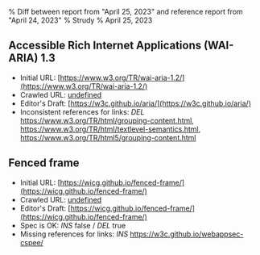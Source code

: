 % Diff between report from "April 25, 2023" and reference report from "April 24, 2023"
% Strudy
% April 25, 2023

## Accessible Rich Internet Applications (WAI-ARIA) 1.3

- Initial URL: [https://www.w3.org/TR/wai-aria-1.2/](https://www.w3.org/TR/wai-aria-1.2/)
- Crawled URL: [undefined](undefined)
- Editor's Draft: [https://w3c.github.io/aria/](https://w3c.github.io/aria/)
- Inconsistent references for links: *DEL* https://www.w3.org/TR/html/grouping-content.html, https://www.w3.org/TR/html/textlevel-semantics.html, https://www.w3.org/TR/html5/grouping-content.html


## Fenced frame

- Initial URL: [https://wicg.github.io/fenced-frame/](https://wicg.github.io/fenced-frame/)
- Crawled URL: [undefined](undefined)
- Editor's Draft: [https://wicg.github.io/fenced-frame/](https://wicg.github.io/fenced-frame/)
- Spec is OK: *INS* false / *DEL* true
- Missing references for links: *INS* https://w3c.github.io/webappsec-cspee/



